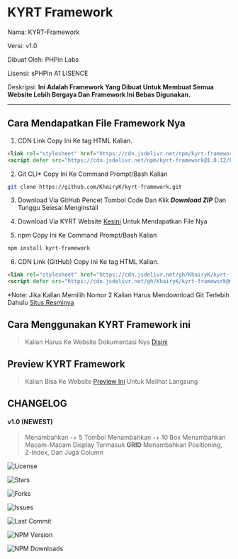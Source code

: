 # KYRT Framework

Nama: KYRT-Framework

Versi: v1.0

Dibuat Oleh: PHPin Labs

Lisensi: sPHPin A1 LISENCE

Deskripsi: **Ini Adalah Framework Yang Dibuat Untuk Membuat Semua Website Lebih Bergaya Dan Framework Ini Bebas Digunakan.**

---

## Cara Mendapatkan File Framework Nya

1. CDN Link
Copy Ini Ke tag HTML <head> Kalian.
```html
<link rel="stylesheet" href="https://cdn.jsdelivr.net/npm/kyrt-framework@1.0.12/kyrt.min.css" type="text/css" media="all" />
<script defer src="https://cdn.jsdelivr.net/npm/kyrt-framework@1.0.12/kyrt-bundle.min.js" type="application/javascript"></script>
```

2. Git CLI*
Copy Ini Ke Command Prompt/Bash Kalian
```bash
git clone https://github.com/KhairyK/kyrt-framework.git
```
3. Download Via GitHub
Pencet Tombol Code Dan Klik ***Download ZIP*** Dan Tunggu Selesai Menginstall

4. Download Via KYRT Website
[Kesini](https://kyrt.my.id/download) Untuk Mendapatkan File Nya

5. npm
Copy Ini Ke Command Prompt/Bash Kalian
```bash
npm install kyrt-framework
```

6. CDN Link (GitHub)
Copy Ini Ke tag HTML <head> Kalian.
```html
<link rel="stylesheet" href="https://cdn.jsdelivr.net/gh/KhairyK/kyrt-framework@main/kyrt.min.css" type="text/css" media="all" />
<script defer src="https://cdn.jsdelivr.net/gh/KhairyK/kyrt-framework@main/kyrt-bundle.min.js" type="application/javascript"></script>
```

*Note: Jika Kalian Memilih Nomor 2 Kalian Harus Mendownload Git Terlebih Dahulu [Situs Resminya](https://git-scm.com/downloads)

## Cara Menggunakan KYRT Framework ini

> Kalian Harus Ke Website Dokumentasi Nya [Disini](https://kyrt.my.id/docs/how-to-use-kyrt-framework)

## Preview KYRT Framework
> Kalian Bisa Ke Website [Preview Ini](https://kyrt.my.id/docs/preview/demo) Untuk Melihat Langsung

## CHANGELOG
#### v1.0 (NEWEST)
> Menambahkan -+ 5 Tombol
> Menambahkan -+ 10 Box
> Menambahkan Macam-Macam Display Termasuk **GRID**
> Menambahkan Positioning, Z-Index, Dan Juga Column

![License](https://img.shields.io/github/license/KhairyK/kyrt-framework)

![Stars](https://img.shields.io/github/stars/KhairyK/kyrt-freamework?style=social)

![Forks](https://img.shields.io/github/forks/KhairyK/kyrt-framework?style=social)

![Issues](https://img.shields.io/github/issues/KhairyK/kyrt-freamework)

![Last Commit](https://img.shields.io/github/last-commit/KhairyK/kyrt-framework)

![NPM Version](https://img.shields.io/npm/v/kyrt-framework)

![NPM Downloads](https://img.shields.io/npm/dt/kyrt-framework)



